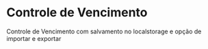 # Controle de Vencimento
 Controle de Vencimento com salvamento no localstorage e opção de importar e exportar

